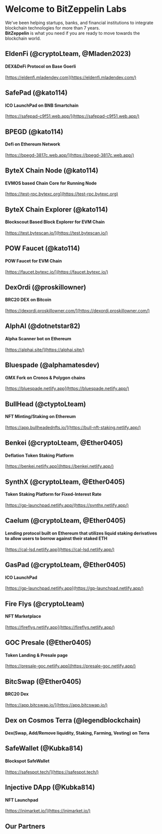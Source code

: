 # Welcome to BitZeppelin Labs

We've been helping startups, banks, and financial institutions to integrate blockchain technologies for more than 7 years. <br />
**BitZeppelin** is what you need if you are ready to move towards the blockchain world. <br />

## EldenFi **(@cryptoLteam, @Mladen2023)**
#### DEX&DeFi Protocol on Base Goerli
[https://eldenfi.mladendev.com](https://eldenfi.mladendev.com/) <br />

## SafePad **(@kato114)**
#### ICO LaunchPad on BNB Smartchain
[https://safepad-c9f51.web.app/](https://safepad-c9f51.web.app/) <br />

## BPEGD **(@kato114)**
#### Defi on Ethereum Network
[https://bpegd-3817c.web.app/](https://bpegd-3817c.web.app/)

## ByteX Chain Node **(@kato114)**
#### EVMOS based Chain Core for Running Node
[https://test-rpc.bytexc.org](https://test-rpc.bytexc.org) <br />

## ByteX Chain Explorer **(@kato114)**
#### Blockscout Based Block Explorer for EVM Chain
[https://test.bytescan.io/](https://test.bytescan.io/) <br />

## POW Faucet **(@kato114)**
#### POW Faucet for EVM Chain
[https://faucet.bytexc.io/](https://faucet.bytexc.io/) <br />

## DexOrdi **(@proskillowner)**
#### BRC20 DEX on Bitcoin
[https://dexordi.proskillowner.com/](https://dexordi.proskillowner.com/)

## AlphAI **(@dotnetstar82)**
#### Alpha Scanner bot on Ethereum
[https://alphai.site/](https://alphai.site/)

## Bluespade **(@alphamatesdev)**
#### GMX Fork on Cronos & Polygon chains
[https://bluespade.netlify.app](https://bluespade.netlify.app/) <br />

## BullHead **(@ctyptoLteam)**
#### NFT Minting/Staking on Ethereum
[https://app.bullheadednfts.io/](https://bull-nft-staking.netlify.app/) <br />

## Benkei **(@cryptoLteam, @Ether0405)**
#### Deflation Token Staking Platform
[https://benkei.netlify.app](https://benkei.netlify.app/) <br />

## SynthX **(@cryptoLteam, @Ether0405)**
#### Token Staking Platform for Fixed-Interest Rate
[https://gp-launchpad.netlify.app/(https://synthx.netlify.app/) <br />

## Caelum **(@cryptoLteam, @Ether0405)**
#### Lending protocol built on Ethereum that utilizes liquid staking derivatives to allow users to borrow against their staked ETH
[https://cal-lsd.netlify.app](https://cal-lsd.netlify.app/) <br />

## GasPad **(@cryptoLteam, @Ether0405)**
#### ICO LaunchPad
[https://gp-launchpad.netlify.app](https://gp-launchpad.netlify.app/) <br />

## Fire Flys **(@cryptoLteam)**
#### NFT Marketplace
[https://fireflys.netlify.app](https://fireflys.netlify.app/) <br />

## GOC Presale **(@Ether0405)**
#### Token Landing & Presale page
[https://presale-goc.netlify.app](https://presale-goc.netlify.app/) <br />

## BitcSwap **(@Ether0405)**
#### BRC20 Dex
[https://app.bitcswap.io/](https://app.bitcswap.io/) <br />

## Dex on Cosmos Terra **(@legendblockchain)**
#### Dex(Swap, Add/Remove liquidity, Staking, Farming, Vesting) on Terra

## SafeWallet **(@Kubka814)**
#### Blockspot SafeWallet
[https://safespot.tech/](https://safespot.tech/) <br />

## Injective DApp **(@Kubka814)**
#### NFT Launchpad
[https://injmarket.io/](https://injmarket.io/) <br />

## Our Partners

